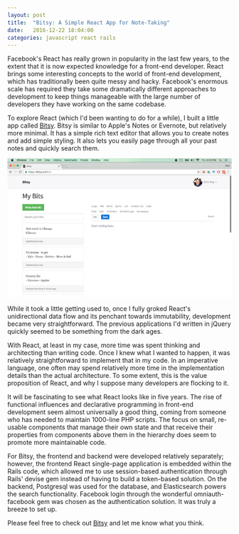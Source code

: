 ```yaml
---
layout: post
title:  "Bitsy: A Simple React App for Note-Taking"
date:   2016-12-22 18:04:00
categories: javascript react rails
---
```


Facebook's React has really grown in popularity in the last few years, to the
extent that it is now expected knowledge for a front-end developer. React brings
some interesting concepts to the world of front-end development, which has
traditionally been quite messy and hacky. Facebook's enormous scale has
required they take some dramatically different approaches to development to
keep things manageable with the large number of developers they have working on
the same codebase.

To explore React (which I'd been wanting to do for a while), I built a little
app called [Bitsy](https://bitsy.pro). Bitsy is similar to Apple's Notes or
Evernote, but relatively more minimal. It has a simple rich text editor that
allows you to create notes and add simple styling. It also lets you easily page
through all your past notes and quickly search them.

![Alt text](/pub/bitsy.png)

While it took a little getting used to, once I fully groked React's
unidirectional data flow and its penchant towards immutability, development
became very straightforward. The previous applications I'd written in jQuery
quickly seemed to be something from the dark ages.

With React, at least in my case, more time was spent thinking and architecting
than writing code. Once I knew what I wanted to happen, it was relatively
straightforward to implement that in my code. In an imperative language, one
often may spend relatively more time in the implementation details than the
actual architecture. To some extent, this is the value proposition of React,
and why I suppose many developers are flocking to it.

It will be fascinating to see what React looks like in five years. The rise of
functional influences and declarative programming in front-end development
seem almost universally a good thing, coming from someone who has needed
to maintain 1000-line PHP scripts. The focus on small, re-usable components
that manage their own state and that receive their properties from components
above them in the hierarchy does seem to promote more maintainable code.

For Bitsy, the frontend and backend were developed relatively separately;
however, the frontend React single-page application is embedded within the
Rails code, which allowed me to use session-based authentication through
Rails' devise gem instead of having to build a token-based solution.
On the backend, Postgresql was used for the database, and Elasticsearch powers
the search functionality. Facebook login through the wonderful
omniauth-facebook gem was chosen as the authentication solution. It was truly
a breeze to set up.

Please feel free to check out [Bitsy](https://bitsy.pro) and let me know what
you think.